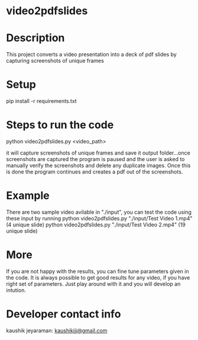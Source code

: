 # video2pdfslides
# Description
This project converts a video presentation into a deck of pdf slides by capturing screenshots of unique frames

# Setup
pip install -r requirements.txt


# Steps to run the code
python video2pdfslides.py <video_path>

it will capture screenshots of unique frames and save it output folder...once screenshots are captured the program is paused and the user is asked to manually verify the screenshots and delete any duplicate images. Once this is done the program continues and creates a pdf out of the screenshots.

# Example
There are two sample video avilable in "./input", you can test the code using these input by running
python video2pdfslides.py "./input/Test Video 1.mp4" (4 unique slide)
python video2pdfslides.py "./input/Test Video 2.mp4" (19 unique slide)


# More
If you are not happy with the results, you can fine tune parameters given in the code. It is always possible to get good results for any video, if you have right set of parameters. Just play around with it and you will develop an intution.


# Developer contact info
kaushik jeyaraman: kaushikjjj@gmail.com
